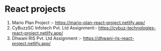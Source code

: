 # React projects 

1. Mario Plan Project :- https://mario-plan-react-project.netlify.app/
2. CyBuzzSC Infotech Pvt. Ltd Assignment:- https://cybuz-technologies-react-project.netlify.app/
3. Dhwani RIS Pvt. Ltd Assignment :- https://dhwani-ris-react-project.netlify.app/ 
